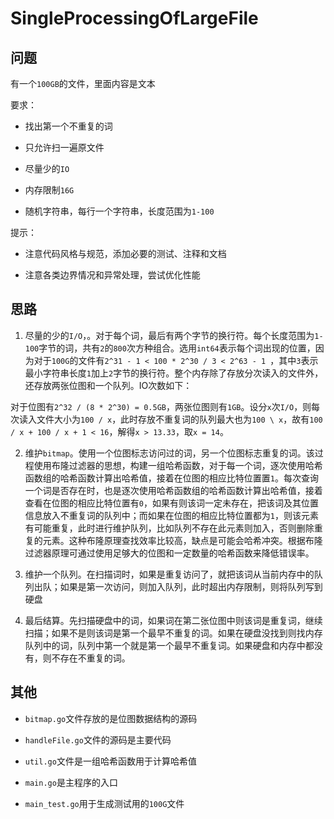 # SingleProcessingOfLargeFile

## 问题

有一个`100GB`的文件，里面内容是文本

要求：

- 找出第一个不重复的词

- 只允许扫一遍原文件

- 尽量少的`IO`

- 内存限制`16G`

- 随机字符串，每行一个字符串，长度范围为`1-100`

提示：

- 注意代码风格与规范，添加必要的测试、注释和文档

- 注意各类边界情况和异常处理，尝试优化性能


## 思路

1. 尽量的少的`I/O`，。对于每个词，最后有两个字节的换行符。每个长度范围为`1-100`字节的词，共有`2`的`800`次方种组合。选用`int64`表示每个词出现的位置，因为对于`100G`的文件有`2^31 - 1 < 100 * 2^30 / 3 < 2^63 - 1 `，其中`3`表示最小字符串长度`1`加上`2`字节的换行符。整个内存除了存放分次读入的文件外，还存放两张位图和一个队列。IO次数如下：

对于位图有`2^32 / (8 * 2^30) = 0.5GB`，两张位图则有`1GB`。设分`x`次`I/O`，则每次读入文件大小为`100 / x`，此时存放不重复词的队列最大也为`100 \ x`，故有`100 / x + 100 / x + 1 < 16`，解得`x > 13.33`，取`x = 14`。


2. 维护`bitmap`。使用一个位图标志访问过的词，另一个位图标志重复的词。该过程使用布隆过滤器的思想，构建一组哈希函数，对于每一个词，逐次使用哈希函数组的哈希函数计算出哈希值，接着在位图的相应比特位置置`1`。每次查询一个词是否存在时，也是逐次使用哈希函数组的哈希函数计算出哈希值，接着查看在位图的相应比特位置有`0`，如果有则该词一定未存在，把该词及其位置信息放入不重复词的队列中；而如果在位图的相应比特位置都为`1`，则该元素有可能重复，此时进行维护队列，比如队列不存在此元素则加入，否则删除重复的元素。这种布隆原理查找效率比较高，缺点是可能会哈希冲突。根据布隆过滤器原理可通过使用足够大的位图和一定数量的哈希函数来降低错误率。

3. 维护一个队列。在扫描词时，如果是重复访问了，就把该词从当前内存中的队列出队；如果是第一次访问，则加入队列，此时超出内存限制，则将队列写到硬盘

4. 最后结算。先扫描硬盘中的词，如果词在第二张位图中则该词是重复词，继续扫描；如果不是则该词是第一个最早不重复的词。如果在硬盘没找到则找内存队列中的词，队列中第一个就是第一个最早不重复词。如果硬盘和内存中都没有，则不存在不重复的词。


## 其他

- `bitmap.go`文件存放的是位图数据结构的源码

- `handleFile.go`文件的源码是主要代码

- `util.go`文件是一组哈希函数用于计算哈希值

- `main.go`是主程序的入口

- `main_test.go`用于生成测试用的`100G`文件

